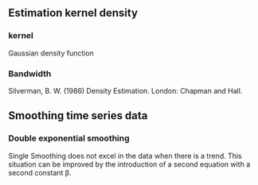 ## Estimation kernel density

### kernel

Gaussian density function

### Bandwidth

Silverman, B. W. (1986) Density Estimation. London: Chapman and Hall.

## Smoothing time series data

### Double exponential smoothing

Single Smoothing does not excel in the data when there is a trend. This situation can be improved by the introduction of a second equation with a second constant β.
